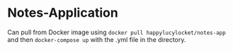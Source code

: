 # Notes-Application
Can pull from Docker image using `docker pull happylucylocket/notes-app` and then `docker-compose up` with the .yml file in the directory.
